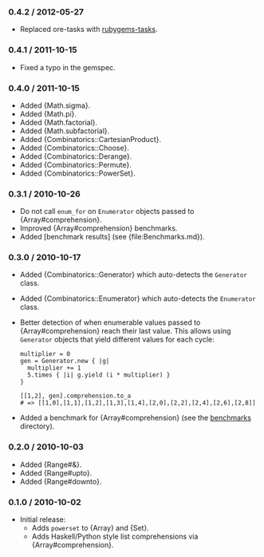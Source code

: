 ### 0.4.2 / 2012-05-27

* Replaced ore-tasks with
  [rubygems-tasks](https://github.com/postmodern/rubygems-tasks#readme).

### 0.4.1 / 2011-10-15

* Fixed a typo in the gemspec.

### 0.4.0 / 2011-10-15

* Added {Math.sigma}.
* Added {Math.pi}.
* Added {Math.factorial}.
* Added {Math.subfactorial}.
* Added {Combinatorics::CartesianProduct}.
* Added {Combinatorics::Choose}.
* Added {Combinatorics::Derange}.
* Added {Combinatorics::Permute}.
* Added {Combinatorics::PowerSet}.

### 0.3.1 / 2010-10-26

* Do not call `enum_for` on `Enumerator` objects passed to
  {Array#comprehension}.
* Improved {Array#comprehension} benchmarks.
* Added [benchmark results] (see {file:Benchmarks.md}).

### 0.3.0 / 2010-10-17

* Added {Combinatorics::Generator} which auto-detects the `Generator`
  class.
* Added {Combinatorics::Enumerator} which auto-detects the `Enumerator`
  class.
* Better detection of when enumerable values passed to
  {Array#comprehension} reach their last value. This allows using
  `Generator` objects that yield different values for each cycle:

      multiplier = 0
      gen = Generator.new { |g|
        multiplier += 1
        5.times { |i| g.yield (i * multiplier) }
      }
  
      [[1,2], gen].comprehension.to_a
      # => [[1,0],[1,1],[1,2],[1,3],[1,4],[2,0],[2,2],[2,4],[2,6],[2,8]]

* Added a benchmark for {Array#comprehension} (see the
  [benchmarks](http://github.com/postmodern/combinatorics/tree/master/benchmarks) directory).

### 0.2.0 / 2010-10-03

* Added {Range#&}.
* Added {Range#upto}.
* Added {Range#downto}.

### 0.1.0 / 2010-10-02

* Initial release:
  * Adds `powerset` to {Array} and {Set}.
  * Adds Haskell/Python style list comprehensions via {Array#comprehension}.

